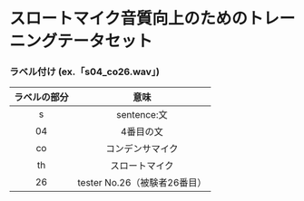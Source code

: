 # スロートマイク音質向上のためのトレーニングテータセット


### ラベル付け (ex.「s04\_co26.wav」)

|ラベルの部分|意味|
|:---:|:---:|
|s|sentence:文|
|04|4番目の文|
|co|コンデンサマイク|
|th|スロートマイク|
|26|tester No.26（被験者26番目）|
